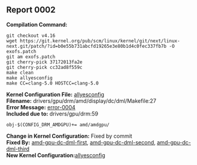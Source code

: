 ## Report 0002 #  
**Compilation Command:**  
```
git checkout v4.16  
wget https://git.kernel.org/pub/scm/linux/kernel/git/next/linux-next.git/patch/?id=b0e55b731abcfd19265e3e80b1d4c0fec337fb7b -O exofs.patch  
git am exofs.patch
git cherry-pick 37172013fa2e
git cherry-pick cc32ad8f559c
make clean
make allyesconfig
make CC=clang-5.0 HOSTCC=clang-5.0
```
**Kernel Configuration File:** [allyesconfig](../config-files/allyesconfig)  
**Filename:** drivers/gpu/drm/amd/display/dc/dml/Makefile:27  
**Error Message:** [error-0004](../error-files/error0004.txt)  
**Included due to:** drivers/gpu/drm:59  
```
obj-$(CONFIG_DRM_AMDGPU)+= amd/amdgpu/
```
**Change in Kernel Configuration:** Fixed by commit  
**Fixed By:** [amd-gpu-dc-dml-first](https://git.kernel.org/pub/scm/linux/kernel/git/next/linux-next.git/patch/?id=a27267e01ffa377e854645548b0bb11a5051c36c), [amd-gpu-dc-dml-second](https://git.kernel.org/pub/scm/linux/kernel/git/next/linux-next.git/patch/?id=4007e92bebebb65b8a1798e6bc9e21def9a1eab9), [amd-gpu-dc-dml-third](https://git.kernel.org/pub/scm/linux/kernel/git/next/linux-next.git/patch?id=4769278e5c7fd2be445e4a34f834d40475fcb0ce)  
**New Kernel Configuration:**[allyesconfig](../config-files/allyesconfig)  
